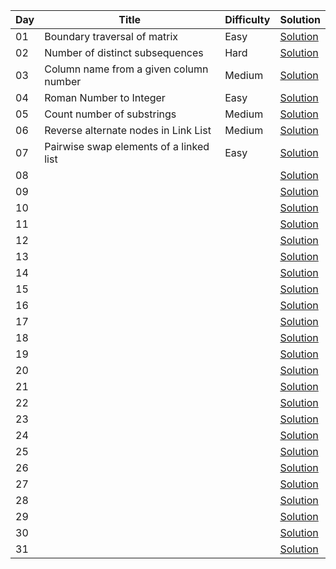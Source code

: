 
| Day | Title                                              | Difficulty   | Solution |
| --- | -------------------------------------------------- | -------      | ------- |
| 01 | Boundary traversal of matrix | Easy | [Solution](https://github.com/Mehul237/GFG_237/blob/main/00_Problem%20of%20the%20Day/10_October/BoundaryTraversalofMatrix.cpp)
| 02 | Number of distinct subsequences | Hard | [Solution](https://github.com/Mehul237/GFG_237/blob/main/00_Problem%20of%20the%20Day/10_October/NumberOfDistinctSubsequence.cpp)
| 03 | Column name from a given column number | Medium | [Solution](https://github.com/Mehul237/GFG_237/blob/main/00_Problem%20of%20the%20Day/10_October/colname.cpp)
| 04 | Roman Number to Integer | Easy | [Solution](https://github.com/Mehul237/GFG_237/blob/main/00_Problem%20of%20the%20Day/10_October/romantoDecimal.cpp)
| 05 | Count number of substrings | Medium | [Solution](https://github.com/Mehul237/GFG_237/blob/main/00_Problem%20of%20the%20Day/10_October/CountNumberofSubstrings.cpp)
| 06 | Reverse alternate nodes in Link List | Medium | [Solution](https://github.com/Mehul237/GFG_237/blob/main/00_Problem%20of%20the%20Day/10_October/rearrange.cpp)
| 07 | Pairwise swap elements of a linked list | Easy | [Solution](https://github.com/Mehul237/GFG_237/blob/main/00_Problem%20of%20the%20Day/10_October/pairWiseSwap.cpp)
| 08 |   |  | [Solution]()
| 09 |   |  | [Solution]()
| 10 |   |  | [Solution]()
| 11 |   |  | [Solution]()
| 12 |   |  | [Solution]()
| 13 |   |  | [Solution]()
| 14 |   |  | [Solution]()
| 15 |   |  | [Solution]()
| 16 |   |  | [Solution]()
| 17 |   |  | [Solution]()
| 18 |   |  | [Solution]()
| 19 |   |  | [Solution]()
| 20 |   |  | [Solution]()
| 21 |   |  | [Solution]()
| 22 |   |  | [Solution]()
| 23 |   |  | [Solution]()
| 24 |   |  | [Solution]()
| 25 |   |  | [Solution]()
| 26 |   |  | [Solution]()
| 27 |   |  | [Solution]()
| 28 |   |  | [Solution]()
| 29 |   |  | [Solution]()
| 30 |   |  | [Solution]()
| 31 |   |  | [Solution]()

